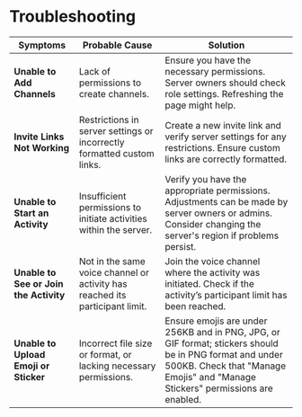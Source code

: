# Troubleshooting

| **Symptoms**                           | **Probable Cause**                                                           | **Solution**                                                                                                                                                                              |
|----------------------------------------|------------------------------------------------------------------------------|-------------------------------------------------------------------------------------------------------------------------------------------------------------------------------------------|
| **Unable to Add Channels**             | Lack of permissions to create channels.                                      | Ensure you have the necessary permissions. Server owners should check role settings. Refreshing the page might help.                                                                      |
| **Invite Links Not Working**           | Restrictions in server settings or incorrectly formatted custom links.       | Create a new invite link and verify server settings for any restrictions. Ensure custom links are correctly formatted.                                                                    |
| **Unable to Start an Activity**        | Insufficient permissions to initiate activities within the server.           | Verify you have the appropriate permissions. Adjustments can be made by server owners or admins. Consider changing the server's region if problems persist.                               |
| **Unable to See or Join the Activity** | Not in the same voice channel or activity has reached its participant limit. | Join the voice channel where the activity was initiated. Check if the activity’s participant limit has been reached.                                                                      |
| **Unable to Upload Emoji or Sticker**  | Incorrect file size or format, or lacking necessary permissions.             | Ensure emojis are under 256KB and in PNG, JPG, or GIF format; stickers should be in PNG format and under 500KB. Check that "Manage Emojis" and "Manage Stickers" permissions are enabled. |